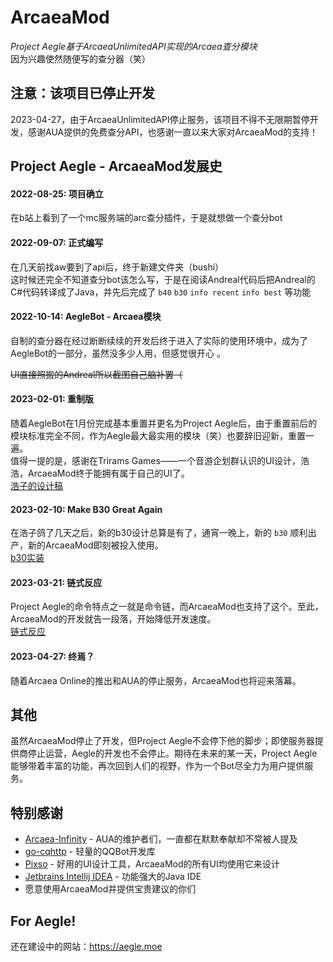 # ArcaeaMod
_Project Aegle基于ArcaeaUnlimitedAPI实现的Arcaea查分模块_  
因为兴趣使然随便写的查分器（笑）
## 注意：该项目已停止开发
2023-04-27，由于ArcaeaUnlimitedAPI停止服务，该项目不得不无限期暂停开发，感谢AUA提供的免费查分API，也感谢一直以来大家对ArcaeaMod的支持！
## Project Aegle - ArcaeaMod发展史
#### 2022-08-25: 项目确立
在b站上看到了一个mc服务端的arc查分插件，于是就想做一个查分bot
#### 2022-09-07: 正式编写
在几天前找aw要到了api后，终于新建文件夹（bushi）  
这时候还完全不知道查分bot该怎么写，于是在阅读Andreal代码后把Andreal的C#代码转译成了Java，并先后完成了 `b40`  `b30`  `info recent`  `info best` 等功能
#### 2022-10-14: AegleBot - Arcaea模块
自制的查分器在经过断断续续的开发后终于进入了实际的使用环境中，成为了AegleBot的一部分，虽然没多少人用，但感觉很开心  。
  
 ~~UI直接照搬的Andreal所以截图自己脑补罢（~~ 
#### 2023-02-01: 重制版
随着AegleBot在1月份完成基本重置并更名为Project Aegle后，由于重置前后的模块标准完全不同，作为Aegle最大最实用的模块（笑）也要辞旧迎新，重置一遍。  
值得一提的是，感谢在Trirams Games——一个音游企划群认识的UI设计，浩浩，ArcaeaMod终于能拥有属于自己的UI了。  
[浩子的设计稿](https://s1.ax1x.com/2023/04/28/p9QXpQI.md.png)
#### 2023-02-10: Make B30 Great Again
在浩子鸽了几天之后，新的b30设计总算是有了，通宵一晚上，新的 `b30` 顺利出产，新的ArcaeaMod即刻被投入使用。  
[b30实装](https://s1.ax1x.com/2023/04/28/p9QXFw8.md.jpg)
#### 2023-03-21: 链式反应
Project Aegle的命令特点之一就是命令链，而ArcaeaMod也支持了这个。至此，ArcaeaMod的开发就告一段落，开始降低开发速度。  
[链式反应](https://s1.ax1x.com/2023/04/28/p9QXkTS.md.jpg)
#### 2023-04-27: 终焉？
随着Arcaea Online的推出和AUA的停止服务，ArcaeaMod也将迎来落幕。
## 其他
虽然ArcaeaMod停止了开发，但Project Aegle不会停下他的脚步；即使服务器提供商停止运营，Aegle的开发也不会停止。期待在未来的某一天，Project Aegle能够带着丰富的功能，再次回到人们的视野，作为一个Bot尽全力为用户提供服务。
## 特别感谢
- [Arcaea-Infinity](https://github.com/Arcaea-Infinity) - AUA的维护者们，一直都在默默奉献却不常被人提及
- [go-cqhttp](https://github.com/Mrs4s/go-cqhttp) - 轻量的QQBot开发库
- [Pixso](https://pixso.cn) - 好用的UI设计工具，ArcaeaMod的所有UI均使用它来设计
- [Jetbrains Intellij IDEA](https://www.jetbrains.com/zh-cn/idea) - 功能强大的Java IDE
- 愿意使用ArcaeaMod并提供宝贵建议的你们

## For Aegle!
还在建设中的网站：https://aegle.moe
